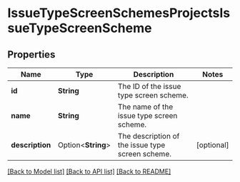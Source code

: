 # IssueTypeScreenSchemesProjectsIssueTypeScreenScheme

## Properties

Name | Type | Description | Notes
------------ | ------------- | ------------- | -------------
**id** | **String** | The ID of the issue type screen scheme. | 
**name** | **String** | The name of the issue type screen scheme. | 
**description** | Option<**String**> | The description of the issue type screen scheme. | [optional]

[[Back to Model list]](../README.md#documentation-for-models) [[Back to API list]](../README.md#documentation-for-api-endpoints) [[Back to README]](../README.md)


